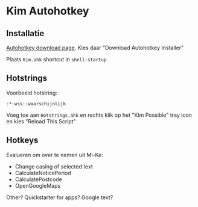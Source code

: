 Kim Autohotkey
==============

Installatie
-----------

[Autohotkey download page](https://autohotkey.com/download/).
Kies daar "Download Autohotkey Installer"

Plaats `Kim.ahk` shortcut in `shell:startup`.



Hotstrings
----------

Voorbeeld hotstring:  
```ahk
:*:wss::waarschijnlijk
```

Voeg toe aan `Hotstrings.ahk` en rechts klik op het "Kim Possible" tray icon en kies "Reload This Script"



Hotkeys
-------

Evalueren om over te nemen uit Mi-Ke:  
- Change casing of selected text
- CalculateNoticePeriod
- CalculatePostcode
- OpenGoogleMaps

Other? Quickstarter for apps? Google text?
